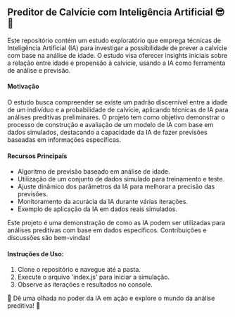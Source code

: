##  **Preditor de Calvície com Inteligência Artificial** 😎🚀

Este repositório contém um estudo exploratório que emprega técnicas de Inteligência Artificial (IA) para investigar a possibilidade de prever a calvície com base na análise de idade. O estudo visa oferecer insights iniciais sobre a relação entre idade e propensão à calvície, usando a IA como ferramenta de análise e previsão.

####  **Motivação** 

O estudo busca compreender se existe um padrão discernível entre a idade de um indivíduo e a probabilidade de calvície, aplicando técnicas de IA para análises preditivas preliminares. O projeto tem como objetivo demonstrar o processo de construção e avaliação de um modelo de IA com base em dados simulados, destacando a capacidade da IA de fazer previsões baseadas em informações específicas.



####  **Recursos Principais** 
- Algoritmo de previsão baseado em análise de idade.
- Utilização de um conjunto de dados simulado para treinamento e teste.
- Ajuste dinâmico dos parâmetros da IA para melhorar a precisão das previsões.
- Monitoramento da acurácia da IA durante várias iterações.
- Exemplo de aplicação da IA em dados reais simulados.

Este projeto é uma demonstração de como as IA podem ser utilizadas para análises preditivas com base em dados específicos. Contribuições e discussões são bem-vindas!

#### **Instruções de Uso:**
1. Clone o repositório e navegue até a pasta.
2. Execute o arquivo 'index.js' para iniciar a simulação.
3. Observe as iterações e resultados no console.

🚀 Dê uma olhada no poder da IA em ação e explore o mundo da análise preditiva! 🚀
